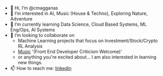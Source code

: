 - 👋 Hi, I’m @cmagganas
- 👀 I’m interested in AI, Music (House & Techno), Exploring Nature, Adventure
- 🌱 I’m currently learning Data Science, Cloud Based Systems, ML Eng/Ops, AI Systems
- 💞️ I’m looking to collaborate on
  -  Machine Learning projects that focus on Investment/Stock/Crypto RL Analysis
  -  [Music](https://www.christos.app/spotify/) '(Front End Developer Criticism Welcome)'
  -  or anything you're excited about... I am also interested in learning new things.
- 📫 How to reach me: [linkedin](https://www.linkedin.com/in/christos-magganas/)

<!---
cmagganas/cmagganas is a ✨ special ✨ repository because its `README.md` (this file) appears on your GitHub profile.
You can click the Preview link to take a look at your changes.
--->

